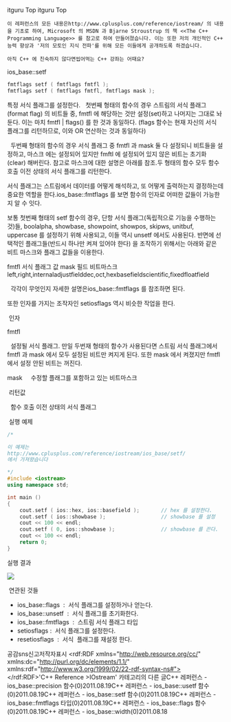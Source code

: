  itguru Top itguru Top

```warning
이 레퍼런스의 모든 내용은http://www.cplusplus.com/reference/iostream/ 의 내용을 기초로 하여, Microsoft 의 MSDN 과 Bjarne Stroustrup 의 책 <<The C++ Programming Language>> 를 참고로 하여 만들어졌습니다. 이는 또한 저의 개인적인 C++ 능력 향상과 '저의 모토인 지식 전파'를 위해 모든 이들에게 공개하도록 하겠습니다.
```

```info
아직 C++ 에 친숙하지 않다면씹어먹는 C++ 강좌는 어때요?
```

ios_base::setf

```cpp
fmtflags setf ( fmtflags fmtfl );
fmtflags setf ( fmtflags fmtfl, fmtflags mask );
```


특정 서식 플래그를 설정한다.
  첫번째 형태의 함수의 경우 스트림의 서식 플래그(format flag) 의 비트들 중, fmtfl 에 해당하는 것만 설정(set)하고 나머지는 그대로 놔둔다. 이는 마치 fmtfl | flags() 를 한 것과 동일하다. (flags 함수는 현재 자신의 서식 플래그를 리턴하므로, 이와 OR 연산하는 것과 동일하다)

  두번째 형태의 함수의 경우 서식 플래그 중 fmtfl 과 mask 둘 다 설정되니 비트들을 설정하고, 마스크 에는 설정되어 있지만 fmftl 에 설정되어 있지 않은 비트는 초기화(clear) 해버린다. 참고로 마스크에 대한 설명은 아래를 참조.두 형태의 함수 모두 함수 호출 이전 상태의 서식 플래그를 리턴한다.

서식 플래그는 스트림에서 데이터를 어떻게 해석하고, 또 어떻게 출력하는지 결정하는데 중요한 역할을 한다.ios_base::fmtflags 를 보면 함수의 인자로 어떠한 값들이 가능한지 알 수 잇다.

보통 첫번째 형태의 setf 함수의 경우, 단항 서식 플래그(독립적으로 기능을 수행하는 것)들, boolalpha, showbase, showpoint, showpos, skipws, unitbuf, uppercase 를 설정하기 위해 사용되고, 이들 역시 unsetf 에서도 사용된다. 반면에 선택적인 플래그들(반드시 하나만 켜져 있어야 한다) 을 조작하기 위해서는 아래와 같은 비트 마스크와 플래그 값들을 이용한다.

fmtfl
서식 플래그 값
mask
필드 비트마스크
left,right,internaladjustfielddec,oct,hexbasefieldscientific,fixedfloatfield

  각각이 무엇인지 자세한 설명은ios_base::fmtflags 를 참조하면 된다.

또한 인자를 가지는 조작자인 setiosflags 역시 비슷한 작업을 한다.

 인자

fmtfl

  설정될 서식 플래그. 만일 두번재 형태의 함수가 사용된다면 스트림 서식 플래그에서 fmtfl 과 mask 에서 모두 설정된 비트만 켜지게 된다. 또한 mask 에서 켜졌지만 fmtfl 에서 설정 안된 비트는 꺼진다.

mask
    수정할 플래그를 포함하고 있는 비트마스크


 리턴값

  함수 호출 이전 상태의 서식 플래그

 실행 예제

```cpp
/*

이 예제는
http://www.cplusplus.com/reference/iostream/ios_base/setf/
에서 가져왔습니다

*/
#include <iostream>
using namespace std;

int main ()
{
    cout.setf ( ios::hex, ios::basefield );       // hex 를 설정한다.
    cout.setf ( ios::showbase );                  // showbase 를 설정
    cout << 100 << endl;
    cout.setf ( 0, ios::showbase );               // showbase 를 끈다.
    cout << 100 << endl;
    return 0;
}
```


실행 결과

![](http://img1.daumcdn.net/thumb/R1920x0/?fname=http%3A%2F%2Fcfile2.uf.tistory.com%2Fimage%2F1743DC364E4D51B505E4D8)

 연관된 것들



* ios_base::flags  :  서식 플래그를 설정하거나 얻는다.
* ios_base::unsetf  :  서식 플래그를 초기화한다.
* ios_base::fmtflags  :  스트림 서식 플래그 타입
* setiosflags :  서식 플래그를 설정한다.
* resetiosflags  :  서식  플래그를 재설정 한다.

공감sns신고저작자표시	<rdf:RDF xmlns="http://web.resource.org/cc/" xmlns:dc="http://purl.org/dc/elements/1.1/" xmlns:rdf="http://www.w3.org/1999/02/22-rdf-syntax-ns#">		<Work rdf:about="">			<license rdf:resource="http://creativecommons.org/licenses/by-fr/2.0/kr/" />		</Work>		<License rdf:about="http://creativecommons.org/licenses/by-fr/">			<permits rdf:resource="http://web.resource.org/cc/Reproduction"/>			<permits rdf:resource="http://web.resource.org/cc/Distribution"/>			<requires rdf:resource="http://web.resource.org/cc/Notice"/>			<requires rdf:resource="http://web.resource.org/cc/Attribution"/>			<permits rdf:resource="http://web.resource.org/cc/DerivativeWorks"/>		</License>	</rdf:RDF>'C++ Reference >IOstream' 카테고리의 다른 글C++ 레퍼런스 - ios_base::precision 함수(0)2011.08.19C++ 레퍼런스 - ios_base::usetf 함수(0)2011.08.19C++ 레퍼런스 - ios_base::setf 함수(0)2011.08.19C++ 레퍼런스 - ios_base::fmtflags 타입(0)2011.08.19C++ 레퍼런스 - ios_base::flags 함수(0)2011.08.19C++ 레퍼런스 - ios_base::width(0)2011.08.18


